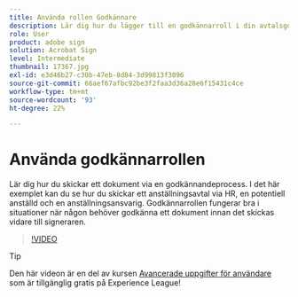 ```yaml
---
title: Använda rollen Godkännare
description: Lär dig hur du lägger till en godkännarroll i din avtalsgodkännandeprocess
role: User
product: adobe sign
solution: Acrobat Sign
level: Intermediate
thumbnail: 17367.jpg
exl-id: e3d46b27-c30b-47eb-8d84-3d99813f3096
source-git-commit: 66aef67afbc92be3f2faa3d36a28e6f15431c4ce
workflow-type: tm+mt
source-wordcount: '93'
ht-degree: 22%

---
```


# Använda godkännarrollen

Lär dig hur du skickar ett dokument via en godkännandeprocess. I det här exemplet kan du se hur du skickar ett anställningsavtal via HR, en potentiell anställd och en anställningsansvarig. Godkännarrollen fungerar bra i situationer när någon behöver godkänna ett dokument innan det skickas vidare till signeraren.

>[!VIDEO](https://video.tv.adobe.com/v/343854?hidetitle=true)

>[!TIP]
>
>Den här videon är en del av kursen [Avancerade uppgifter för användare](https://experienceleague.adobe.com/?recommended=Sign-U-1-2020.3) som är tillgänglig gratis på Experience League!


